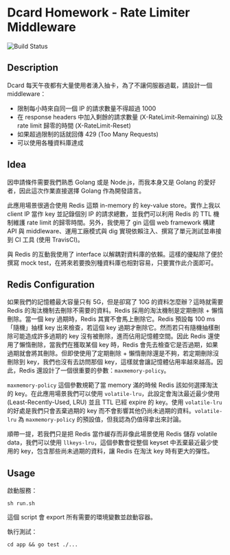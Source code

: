 # Dcard Homework - Rate Limiter Middleware
![Build Status](https://travis-ci.com/minghsu0107/dcard-middleware.svg?branch=main)
## Description
Dcard 每天午夜都有大量使用者湧入抽卡，為了不讓伺服器過載，請設計一個 middleware：

- 限制每小時來自同一個 IP 的請求數量不得超過 1000
- 在 response headers 中加入剩餘的請求數量 (X-RateLimit-Remaining) 以及 rate limit 歸零的時間 (X-RateLimit-Reset)
- 如果超過限制的話就回傳 429 (Too Many Requests)
- 可以使用各種資料庫達成
## Idea
因申請條件需要我們熟悉 Golang 或是 Node.js，而我本身又是 Golang 的愛好者，因此這次作業直接選擇 Golang 作為開發語言。

此應用場景很適合使用 Redis 這類 in-memory 的 key-value store。實作上我以 client IP 當作 key 並記錄個別 IP 的請求總數，並我們可以利用 Redis 的 TTL 機制維護 rate limit 的歸零時間。另外，我使用了 gin 這個 web framework 構建 API 與 middleware、運用工廠模式與 dig 實現依賴注入、撰寫了單元測試並串接到 CI 工具 (使用 TravisCI)。

與 Redis 的互動我使用了 interface 以解耦對資料庫的依賴。這樣的優點除了便於撰寫 mock test，在將來若要換別種資料庫也相對容易，只要實作此介面即可。
## Redis Configuration
如果我們的記憶體最大容量只有 5G，但是卻寫了 10G 的資料怎麼辦？這時就需要 Redis 的淘汰機制去刪除不需要的資料。Redis 採用的淘汰機制是定期刪除 + 懶惰刪除。當一個 key 過期時，Redis 其實不會馬上刪除它。Redis 預設每 100 ms「隨機」抽樣 key 出來檢查，若這個 key 過期才刪除它。然而若只有隨機抽樣刪除可能造成許多過期的 key 沒有被刪除，進而佔用記憶體空間。因此 Redis 還使用了懶惰刪除，當我們在獲取某個 key 時，Redis 會先去檢查它是否過期，如果過期就會將其刪除。但即使使用了定期刪除 + 懶惰刪除還是不夠，若定期刪除沒刪除到 key，我們也沒有去訪問那個 key，這樣就會讓記憶體佔用率越來越高。因此，Redis 還設計了一個很重要的參數：`maxmemory-policy`。

`maxmemory-policy` 這個參數規範了當 memory 滿的時候 Redis 該如何選擇淘汰的 key。在此應用場景我們可以使用 `volatile-lru`，此設定會淘汰最近最少使用 (Least-Recently-Used, LRU) 並且 TTL 已經 expire 的 key。使用 `volatile-lru` 的好處是我們只會丟棄過期的 key 而不會影響其他仍尚未過期的資料。`volatile-lru` 為 `maxmemory-policy` 的預設值，但我認為仍值得拿出來討論。

順帶一提，若我們只是把 Redis 當作緩存而非像此場景使用 Redis 儲存 volatile data，我們可以使用 `llkeys-lru`，這個參數會從整個 keyset 中丟棄最近最少使用的 key，包含那些尚未過期的資料，讓 Redis 在淘汰 key 時有更大的彈性。
## Usage
啟動服務：
```
sh run.sh
```
這個 script 會 export 所有需要的環境變數並啟動容器。

執行測試：
```
cd app && go test ./...
```
